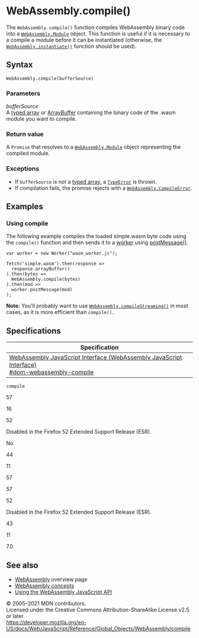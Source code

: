 WebAssembly.compile()
=====================

The `WebAssembly.compile()` function compiles WebAssembly binary code into a [`WebAssembly.Module`](module) object. This function is useful if it is necessary to a compile a module before it can be instantiated (otherwise, the [`WebAssembly.instantiate()`](instantiate) function should be used).

Syntax
------

    WebAssembly.compile(bufferSource)

### Parameters

*bufferSource*  
A [typed array](https://developer.mozilla.org/en-US/docs/Web/JavaScript/Typed_arrays) or [ArrayBuffer](../arraybuffer) containing the binary code of the .wasm module you want to compile.

### Return value

A `Promise` that resolves to a [`WebAssembly.Module`](module) object representing the compiled module.

### Exceptions

-   If `bufferSource` is not a [typed array](https://developer.mozilla.org/en-US/docs/Web/JavaScript/Typed_arrays), a [`TypeError`](../typeerror) is thrown.
-   If compilation fails, the promise rejects with a [`WebAssembly.CompileError`](compileerror).

Examples
--------

### Using compile

The following example compiles the loaded simple.wasm byte code using the `compile()` function and then sends it to a [worker](https://developer.mozilla.org/en-US/docs/Web/API/Web_Workers_API) using [postMessage()](https://developer.mozilla.org/en-US/docs/Web/API/Worker/postMessage).

    var worker = new Worker("wasm_worker.js");

    fetch('simple.wasm').then(response =>
      response.arrayBuffer()
    ).then(bytes =>
      WebAssembly.compile(bytes)
    ).then(mod =>
      worker.postMessage(mod)
    );

**Note:** You'll probably want to use [`WebAssembly.compileStreaming()`](compilestreaming) in most cases, as it is more efficient than `compile()`.

Specifications
--------------

<table><thead><tr class="header"><th>Specification</th></tr></thead><tbody><tr class="odd"><td><a href="https://webassembly.github.io/spec/js-api/#dom-webassembly-compile">WebAssembly JavaScript Interface (WebAssembly JavaScript Interface)<br />
<span class="small">#dom-webassembly-compile</span></a></td></tr></tbody></table>

`compile`

57

16

52

Disabled in the Firefox 52 Extended Support Release (ESR).

No

44

11

57

57

52

Disabled in the Firefox 52 Extended Support Release (ESR).

43

11

7.0

See also
--------

-   [WebAssembly](https://developer.mozilla.org/en-US/docs/WebAssembly) overview page
-   [WebAssembly concepts](https://developer.mozilla.org/en-US/docs/WebAssembly/Concepts)
-   [Using the WebAssembly JavaScript API](https://developer.mozilla.org/en-US/docs/WebAssembly/Using_the_JavaScript_API)

© 2005–2021 MDN contributors.  
Licensed under the Creative Commons Attribution-ShareAlike License v2.5 or later.  
<a href="https://developer.mozilla.org/en-US/docs/Web/JavaScript/Reference/Global_Objects/WebAssembly/compile" class="_attribution-link">https://developer.mozilla.org/en-US/docs/Web/JavaScript/Reference/Global_Objects/WebAssembly/compile</a>

